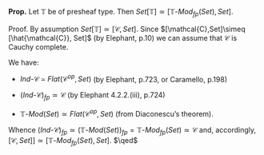 **Prop.** Let $\mathbb{T}$ be of presheaf type. Then $Set[\mathbb{T}]\simeq  [\mathbb{T}\text{-}Mod_{fp}(Set),Set]$.

Proof. By assumption $Set[\mathbb{T}]\simeq [\mathcal{C}, Set]$. Since $[\mathcal{C},Set]\simeq [\hat{\mathcal{C}}, Set]$ (by Elephant, p.10) we can assume that $\mathcal{C}$ is Cauchy complete.

We have:

* $Ind\text{-}\mathcal{C}\simeq Flat(\mathcal{C}^{op}, Set)$ (by Elephant, p.723, or Caramello, p.198)

* $(Ind\text{-}\mathcal{C})_{fp}\simeq \mathcal{C}$ (by Elephant 4.2.2.(iii), p.724)

* $\mathbb{T}\text{-}Mod(Set)\simeq Flat(\mathcal{C}^{op}, Set)$ (from Diaconescu’s theorem).

Whence $(Ind\text{-}\mathcal{C})_{fp}\simeq (\mathbb{T}\text{-}Mod (Set))_{fp} =\mathbb{T}\text{-}Mod_{fp}(Set)\simeq \mathcal{C}$ and, accordingly, $[\mathcal{C},Set]]\simeq  [\mathbb{T}\text{-}Mod_{fp}(Set),Set]$. $\qed$

